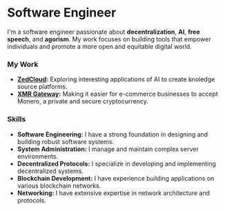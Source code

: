 # Software Engineer

I'm a software engineer passionate about **decentralization**, **AI**, **free speech**, and **agorism**. My work focuses on building tools that empower individuals and promote a more open and equitable digital world.

### My Work

* **[ZedCloud](https://www.zedcloud.org):** Exploring interesting applications of AI to create knoledge source platforms.
* **[XMR Gateway](https://github.com/RogueTeam/8ball):** Making it easier for e-commerce businesses to accept Monero, a private and secure cryptocurrency.

### Skills

* **Software Engineering:** I have a strong foundation in designing and building robust software systems.
* **System Administration:** I manage and maintain complex server environments.
* **Decentralized Protocols:** I specialize in developing and implementing decentralized systems.
* **Blockchain Development:** I have experience building applications on various blockchain networks.
* **Networking:** I have extensive expertise in network architecture and protocols.
